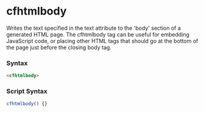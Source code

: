 # cfhtmlbody

Writes the text specified in the text attribute to the 'body' section of a generated HTML page. The cfhtmlbody tag can be useful for embedding JavaScript code, or placing other HTML tags that should go at the bottom of the page just before the closing body tag.

### Syntax

```html
<cfhtmlbody>
```

### Script Syntax

```javascript
cfhtmlbody() {}
```
